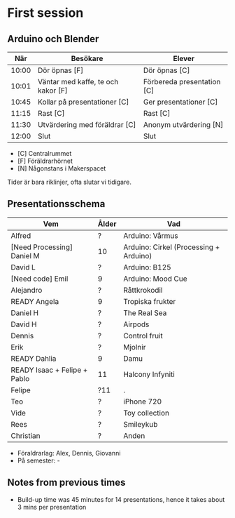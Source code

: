 # First session

## Arduino och Blender

När  |Besökare                           | Elever
-----|-----------------------------------|-----------------------
10:00|Dör öpnas [F]                      | Dör öpnas [C]
10:01|Väntar med kaffe, te och kakor [F] | Förbereda presentation [C]
10:45|Kollar på presentationer  [C]      | Ger presentationer  [C]
11:15|Rast [C]                           | Rast  [C]
11:30|Utvärdering med föräldrar [C]      | Anonym utvärdering [N]
12:00|Slut                               | Slut

 * [C] Centralrummet
 * [F] Föräldrarhörnet
 * [N] Någonstans i Makerspacet

Tider är bara riklinjer, ofta slutar vi tidigare.

## Presentationsschema

Vem                   |Ålder        |Vad
----------------------|-------------|----------------
Alfred                |?            |Arduino: Vårmus
[Need Processing] Daniel M              |10           |Arduino: Cirkel (Processing + Arduino)
David L               |?            |Arduino: B125
[Need code] Emil           |9            |Arduino: Mood Cue
Alejandro             |?            |Råttkrokodil
READY Angela                |9            |Tropiska frukter
Daniel H              |?            |The Real Sea
David H               |?            |Airpods
Dennis                |?            |Control fruit
Erik                  |?            |Mjolnir
READY Dahlia                |9            |Damu
READY Isaac + Felipe + Pablo|11            |Halcony Infyniti
Felipe                |?11            |.
Teo                   |?            |iPhone 720
Vide                  |?            |Toy collection
Rees                  |?            |Smileykub
Christian             |?            |Anden

- Föraldrarlag: Alex, Dennis, Giovanni
- På semester: -

## Notes from previous times

 * Build-up time was 45 minutes for 14 presentations,
   hence it takes about 3 mins per presentation
